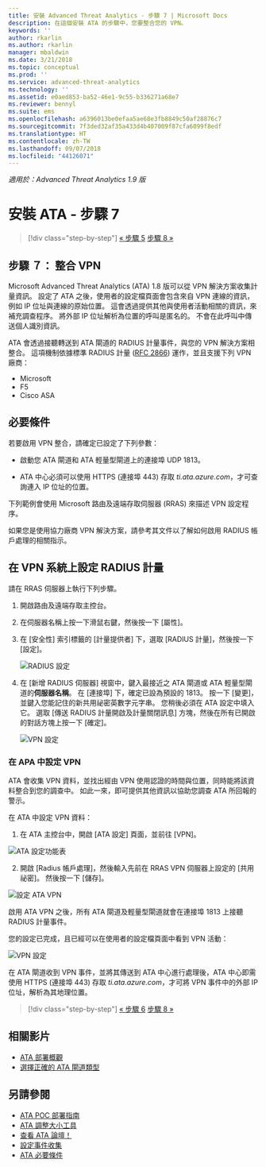 ```yaml
---
title: 安裝 Advanced Threat Analytics - 步驟 7 | Microsoft Docs
description: 在這個安裝 ATA 的步驟中，您要整合您的 VPN。
keywords: ''
author: rkarlin
ms.author: rkarlin
manager: mbaldwin
ms.date: 3/21/2018
ms.topic: conceptual
ms.prod: ''
ms.service: advanced-threat-analytics
ms.technology: ''
ms.assetid: e0aed853-ba52-46e1-9c55-b336271a68e7
ms.reviewer: bennyl
ms.suite: ems
ms.openlocfilehash: a6396013be0efaa5ae68e3fb8849c50af28876c7
ms.sourcegitcommit: 7f3ded32af35a433d4b407009f87cfa6099f8edf
ms.translationtype: HT
ms.contentlocale: zh-TW
ms.lasthandoff: 09/07/2018
ms.locfileid: "44126071"
---
```

*適用於：Advanced Threat Analytics 1.9 版*



# <a name="install-ata---step-7"></a>安裝 ATA - 步驟 7

>[!div class="step-by-step"]
[« 步驟 5](install-ata-step5.md)
[步驟 8 »](install-ata-step7.md)

## <a name="step-7-integrate-vpn"></a>步驟 ７： 整合 VPN

Microsoft Advanced Threat Analytics (ATA) 1.8 版可以從 VPN 解決方案收集計量資訊。 設定了 ATA 之後，使用者的設定檔頁面會包含來自 VPN 連線的資訊，例如 IP 位址與連線的原始位置。 這會透過提供其他與使用者活動相關的資訊，來補充調查程序。 將外部 IP 位址解析為位置的呼叫是匿名的。 不會在此呼叫中傳送個人識別資訊。

ATA 會透過接聽轉送到 ATA 閘道的 RADIUS 計量事件，與您的 VPN 解決方案相整合。 這項機制依據標準 RADIUS 計量 ([RFC 2866](https://tools.ietf.org/html/rfc2866)) 運作，並且支援下列 VPN 廠商：

-   Microsoft
-   F5
-   Cisco ASA

## <a name="prerequisites"></a>必要條件

若要啟用 VPN 整合，請確定已設定了下列參數：

-   啟動您 ATA 閘道和 ATA 輕量型閘道上的連接埠 UDP 1813。

-   ATA 中心必須可以使用 HTTPS (連接埠 443) 存取 *ti.ata.azure.com*，才可查詢連入 IP 位址的位置。

下列範例會使用 Microsoft 路由及遠端存取伺服器 (RRAS) 來描述 VPN 設定程序。

如果您是使用協力廠商 VPN 解決方案，請參考其文件以了解如何啟用 RADIUS 帳戶處理的相關指示。

## <a name="configure-radius-accounting-on-the-vpn-system"></a>在 VPN 系統上設定 RADIUS 計量

請在 RRAS 伺服器上執行下列步驟。
 
1.  開啟路由及遠端存取主控台。
2.  在伺服器名稱上按一下滑鼠右鍵，然後按一下 [屬性]。
3.  在 [安全性] 索引標籤的 [計量提供者] 下，選取 [RADIUS 計量]，然後按一下 [設定]。

    ![RADIUS 設定](./media/radius-setup.png)

4.  在 [新增 RADIUS 伺服器] 視窗中，鍵入最接近之 ATA 閘道或 ATA 輕量型閘道的**伺服器名稱**。 在 [連接埠] 下，確定已設為預設的 1813。 按一下 [變更]，並鍵入您能記住的新共用祕密英數字元字串。 您稍後必須在 ATA 設定中填入它。 選取 [傳送 RADIUS 計量開啟及計量關閉訊息] 方塊，然後在所有已開啟的對話方塊上按一下 [確定]。
 
     ![VPN 設定](./media/vpn-set-accounting.png)
     
### <a name="configure-vpn-in-ata"></a>在 APA 中設定 VPN

ATA 會收集 VPN 資料，並找出經由 VPN 使用認證的時間與位置，同時能將該資料整合到您的調查中。 如此一來，即可提供其他資訊以協助您調查 ATA 所回報的警示。

在 ATA 中設定 VPN 資料：

1.  在 ATA 主控台中，開啟 [ATA 設定] 頁面，並前往 [VPN]。
 
  ![ATA 設定功能表](./media/config-menu.png)

2.  開啟 [Radius 帳戶處理]，然後輸入先前在 RRAS VPN 伺服器上設定的 [共用祕密]。 然後按一下 [儲存]。
 

  ![設定 ATA VPN](./media/vpn.png)


啟用 ATA VPN 之後，所有 ATA 閘道及輕量型閘道就會在連接埠 1813 上接聽 RADIUS 計量事件。 

您的設定已完成，且已經可以在使用者的設定檔頁面中看到 VPN 活動：
 
   ![VPN 設定](./media/vpn-user.png)

在 ATA 閘道收到 VPN 事件，並將其傳送到 ATA 中心進行處理後，ATA 中心即需使用 HTTPS (連接埠 443) 存取 *ti.ata.azure.com*，才可將 VPN 事件中的外部 IP 位址，解析為其地理位置。




>[!div class="step-by-step"]
[« 步驟 6](install-ata-step5.md)
[步驟 8 »](install-ata-step7.md)



## <a name="related-videos"></a>相關影片
- [ATA 部署概觀](https://channel9.msdn.com/Shows/Microsoft-Security/Overview-of-ATA-Deployment-in-10-Minutes)
- [選擇正確的 ATA 閘道類型](https://channel9.msdn.com/Shows/Microsoft-Security/ATA-Deployment-Choose-the-Right-Gateway-Type)


## <a name="see-also"></a>另請參閱
- [ATA POC 部署指南](http://aka.ms/atapoc)
- [ATA 調整大小工具](http://aka.ms/aatpsizingtool)
- [查看 ATA 論壇！](https://social.technet.microsoft.com/Forums/security/home?forum=mata)
- [設定事件收集](configure-event-collection.md)
- [ATA 必要條件](ata-prerequisites.md)

